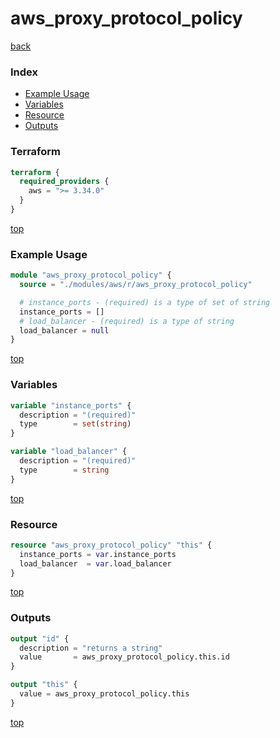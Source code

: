 # aws_proxy_protocol_policy

[back](../aws.md)

### Index

- [Example Usage](#example-usage)
- [Variables](#variables)
- [Resource](#resource)
- [Outputs](#outputs)

### Terraform

```terraform
terraform {
  required_providers {
    aws = ">= 3.34.0"
  }
}
```

[top](#index)

### Example Usage

```terraform
module "aws_proxy_protocol_policy" {
  source = "./modules/aws/r/aws_proxy_protocol_policy"

  # instance_ports - (required) is a type of set of string
  instance_ports = []
  # load_balancer - (required) is a type of string
  load_balancer = null
}
```

[top](#index)

### Variables

```terraform
variable "instance_ports" {
  description = "(required)"
  type        = set(string)
}

variable "load_balancer" {
  description = "(required)"
  type        = string
}
```

[top](#index)

### Resource

```terraform
resource "aws_proxy_protocol_policy" "this" {
  instance_ports = var.instance_ports
  load_balancer  = var.load_balancer
}
```

[top](#index)

### Outputs

```terraform
output "id" {
  description = "returns a string"
  value       = aws_proxy_protocol_policy.this.id
}

output "this" {
  value = aws_proxy_protocol_policy.this
}
```

[top](#index)